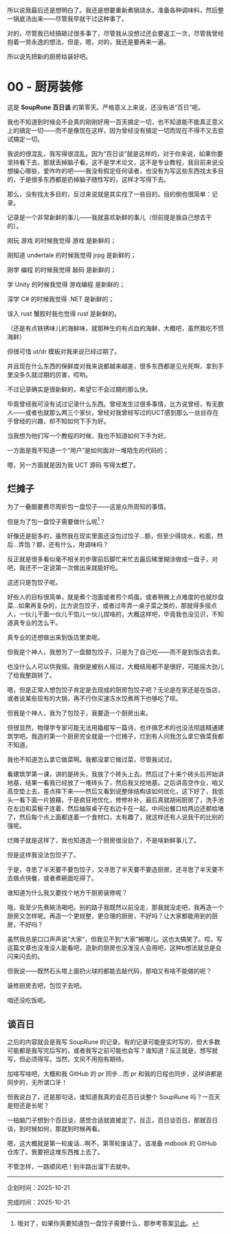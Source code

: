 所以说我最后还是想明白了。我还是想要重新煮锅烧水，准备各种调味料，然后整一锅底汤出来――尽管我早就干过这种事了。

对的，尽管我已经搞砸过很多事了，尽管我从没想过还会要返工一次，尽管我曾经抱着一劳永逸的想法，但是，嗯，对的，我还是要再来一遍。

所以说先把新的厨房给装好吧。

# 00 - 厨房装修

这是 **SoupRune 百日谈** 的第零天。严格意义上来说，还没有进“百日”呢。

我也不知道到时候会不会真的刚刚好用一百天搞定一切，也不知道能不能真正意义上的搞定一切――而不是像现在这样，因为曾经没有搞定一切而现在不得不又去尝试搞定一切。

我说的很混乱，我写得很混乱。因为“百日谈”就是这样的，对于你来说，如果你要坚持看下去，那就丢掉脑子看。这不是学术论文，这不是专业教程，我目前来说没想操心哪些，爱咋咋的吧――我没有假定任何读者，也没有为写这些东西找太多目的，于是很多东西都是扔掉脑子随性写的，这样才写得下去。

那么，没有找太多目的，反过来说就是其实找了一些目的。目的倒也很简单：记录。

记录是一个非常新鲜的事儿――我就喜欢新鲜的事儿（但前提是我自己想去干的）。

刚玩 游戏 的时候我觉得 游戏 是新鲜的；

刚知道 undertale 的时候我觉得 jrpg 是新鲜的；

刚学 编程 的时候我觉得 敲码 是新鲜的；

学 Unity 的时候我觉得 游戏编程 是新鲜的；

深学 C# 的时候我觉得 .NET 是新鲜的；

误入 rust 蟹胶时我也觉得 rust 是新鲜的。

（还是有点铁锈味儿的海鲜味，就那种生的有点血的海鲜，大概吧，虽然我吃不惯海鲜）

但很可惜 ut/dr 模板对我来说已经过期了。

并且现在什么东西的保鲜度对我来说都越来越差，很多东西都是见光死啊，拿到手里没多久就过期的厉害，哎哟。

不过记录确实是很新鲜的，希望它不会过期的那么快。

毕竟曾经我可没有试过记录什么东西。曾经发生过很多事情，比方说曾经，有无数人――或者也就那么两三个家伙，曾经对我曾经写过的UCT感到那么一丝丝存在于曾经的兴趣，却不知如何下手为好。

当我想为他们写一个教程的时候，我也不知道如何下手为好。

一方面是我不知道一个“用户”是如何面对一堆陌生的代码的；

嗯，另一方面就是因为我 UCT 源码 写得太**烂**了。

## 烂摊子

为了一叠醋要费尽周折包一盘饺子――这是众所周知的事情。

但是为了包一盘饺子需要做什么呢[^1]？

好像还是挺多的，虽然我在现实里面还没包过饺子...额，但至少得烧水，和面，然后...弄馅？额，还有什么，用调味吗？

反正就是很多看似毫不相关的步骤前后脚忙来忙去最后稀里糊涂做成一盘子，对吧，我还不一定说第一次做出来就能好吃。

这还只是包饺子呢。

好些人的目标很简单，就是煮个泡面或者煎个鸡蛋。或者稍微上点难度的也就炒盘菜...如果再复杂的，比方说包饺子，或者过年弄一桌子菜之类的，那就得多摇点人，一伙儿干面一伙儿干馅儿一伙儿捏啥的，大概这样吧，毕竟我也没见识，不知道真专业的怎么干。

真专业的还想做出来到饭店里卖呢。

但我是个神人，我想为了一盘醋包饺子，只是为了自己吃――而不是到饭店去卖。

也没什么人可以供我摇。我倒是被别人摇过，大概结局都不是很好，可能摇大劲儿了给我整跳转了。

嗯，但是正常人想包饺子肯定是去现成的厨房包饺子吧？无论是在家还是在饭店，或者说某些现有的大锅，再不行你买速冻水饺煮两下也够吃了呗。

但我是个神人，我为了包饺子，我要造一个厨房出来。

但很显然，物理学专家可能无法用撬棍写一篇诗，也许搞艺术的也没法彻底精通建筑学吧。我造的第一个厨房完全就是一个烂摊子，烂到有人问我怎么拿它做菜我都不知道。

我也不知道怎么拿它做菜啊。我都没拿它做过菜，尽管我试过。

看建筑学第一课，讲的是砖头，我放了个砖头上去。然后过了十来个砖头后开始讲地基，结果一看我已经放了一堆砖头了，然后我又挖地基。之后讲高空作业，咱又高空垫上去，差点摔下来――然后又看到说整体结构该如何优化，这下好了，我低头一看下面一片狼藉，于是疯狂地优化，修修补补，最后真就胡闹厨房了，洗手池在左边和菜板子连着，然后抽屉桌子在右边卡在一起，中间出餐口给两边还都给堵了，然后每个点上面都连着一个食材口，太有趣了，就这样还有人说我干的比别的强呢。

烂摊子就是这样了，我也知道造一个厨房很没劲了，不是啥新鲜事儿了。

但是这样我没法包饺子了。

于是，寻思了半天要不要包饺子，又寻思了半天要不要造厨房，还寻思了半天要不去做点快餐，或者煮碗面吃得了。

谁知道为什么我又要找个地方干厨房装修呢？

哦，我至少先煮碗汤喝吧。别的路子我既然以前没走，那我就没走吧，我再造一个厨房又怎样呢。再造一个更规整，更合理的厨房，不好吗？让大家都能用到的厨房，不好吗？

虽然我总是口口声声说“大家”，但我见不到“大家”搁哪儿。这也太搞笑了。哎。写这篇文章也没准没人能看吧，造新的厨房也没准没人会用吧，这种b想法就总是会闪来闪去的。

但我说――既然石头塔上面扔火球的都能去敲代码，那咱又有啥不能做的呢？

装修厨房去吧，包饺子去吧。

咱还没吃饭呢。

## 谈百日

之后的内容就会是我写 SoupRune 的记录。有的记录可能是实时写的，但大多数可能都是我写完后写的，或者我写之前可能也会写？谁知道？反正就是，想写就写，但必须得写。当然，文风不用抱有期待。

加啥写啥吧，大概和我 GitHub 的 pr 同步...而 pr 和我的日程也同步，这样讲都是同步的，无所谓口牙！

但我说白了，还是那句话，谁知道我真的会花百日谈整个 SoupRune 吗？一百天是短还是长呢？

一拍脑门子想到个百日谈，感觉合适就直接定了。反正，百日谈百日，那就百日谈，到时候如何，那就到时候再看。

嗯，这大概就是第一轮废话...啊不，第零轮废话了。该准备 mdbook 的 GitHub 仓库了。我要把这堆东西推上去了。

不管怎样，一路顺风吧！别半路出溜下去就中。

---

企划时间：2025-10-21

完成时间：2025-10-21


[^1]: 哦对了，如果你真要知道包一盘饺子需要什么，那参考答案[见此](https://github.com/Anduin2017/HowToCook/blob/master/dishes%2Fstaple%2F%E6%89%8B%E5%B7%A5%E6%B0%B4%E9%A5%BA.md)。
